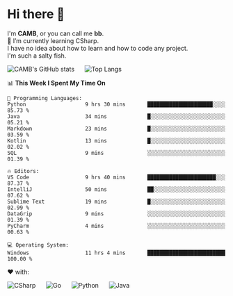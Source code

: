 # Hi there 👋
<!--
**CAMB-dev/CAMB-dev** is a ✨ _special_ ✨ repository because its `README.md` (this file) appears on your GitHub profile.

Here are some ideas to get you started:

- 🔭 I’m currently working on ...
- 🌱 I’m currently learning ...
- 👯 I’m looking to collaborate on ...
- 🤔 I’m looking for help with ...
- 💬 Ask me about ...
- 📫 How to reach me: ...
- 😄 Pronouns: ...
- ⚡ Fun fact: ...
-->
 I'm **CAMB**, or you can call me **bb**.  
 🌱 I’m currently learning CSharp.  
 I have no idea about how to learn and how to code any project.  
 I'm such a salty fish.
 
 
![CAMB's GitHub stats](https://github-readme-stats.vercel.app/api?username=CAMB-dev&show_icons=true&theme=tokyonight)
&nbsp;&nbsp;&nbsp;&nbsp;
![Top Langs](https://github-readme-stats.vercel.app/api/top-langs/?username=CAMB-dev&langs_count=5&theme=tokyonight)


<!--START_SECTION:waka-->
📊 **This Week I Spent My Time On** 

```text
💬 Programming Languages: 
Python                   9 hrs 30 mins       █████████████████████░░░░   85.73 % 
Java                     34 mins             █░░░░░░░░░░░░░░░░░░░░░░░░   05.21 % 
Markdown                 23 mins             █░░░░░░░░░░░░░░░░░░░░░░░░   03.59 % 
Kotlin                   13 mins             █░░░░░░░░░░░░░░░░░░░░░░░░   02.02 % 
SQL                      9 mins              ░░░░░░░░░░░░░░░░░░░░░░░░░   01.39 % 

🔥 Editors: 
VS Code                  9 hrs 40 mins       ██████████████████████░░░   87.37 % 
IntelliJ                 50 mins             ██░░░░░░░░░░░░░░░░░░░░░░░   07.62 % 
Sublime Text             19 mins             █░░░░░░░░░░░░░░░░░░░░░░░░   02.99 % 
DataGrip                 9 mins              ░░░░░░░░░░░░░░░░░░░░░░░░░   01.39 % 
PyCharm                  4 mins              ░░░░░░░░░░░░░░░░░░░░░░░░░   00.63 % 

💻 Operating System: 
Windows                  11 hrs 4 mins       █████████████████████████   100.00 % 
```


<!--END_SECTION:waka-->


❤ with:

![CSharp](https://img.shields.io/badge/CSharp-%23512BD4?style=for-the-badge&logo=.net)
&nbsp;&nbsp;&nbsp;&nbsp;
![Go](https://img.shields.io/badge/Go-000000?style=for-the-badge&logo=go)
&nbsp;&nbsp;&nbsp;&nbsp;
![Python](https://img.shields.io/badge/Python-000000?style=for-the-badge&logo=python)
&nbsp;&nbsp;&nbsp;&nbsp;
![Java](https://img.shields.io/badge/Java-964B00?style=for-the-badge&logo=openjdk)
